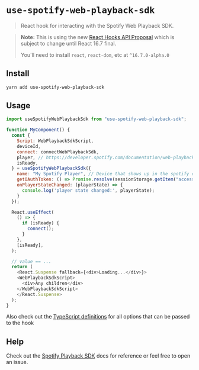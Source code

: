 # `use-spotify-web-playback-sdk`

> React hook for interacting with the Spotify Web Playback SDK.

> **Note:** This is using the new [React Hooks API Proposal](https://reactjs.org/docs/hooks-intro.html)
> which is subject to change until React 16.7 final.
>
> You'll need to install `react`, `react-dom`, etc at `^16.7.0-alpha.0`

## Install

```sh
yarn add use-spotify-web-playback-sdk
```

## Usage

```js
import useSpotifyWebPlaybackSdk from "use-spotify-web-playback-sdk";

function MyComponent() {
  const {
    Script: WebPlaybackSdkScript,
    deviceId,
    connect: connectWebPlaybackSdk,
    player, // https://developer.spotify.com/documentation/web-playback-sdk/reference/#api-spotify-player
    isReady,
  } = useSpotifyWebPlaybackSdk({
    name: "My Spotify Player", // Device that shows up in the spotify devices list
    getOAuthToken: () => Promise.resolve(sessionStorage.getItem("accessToken")), // Wherever you get your access token from
    onPlayerStateChanged: (playerState) => {
      console.log('player state changed:', playerState);
    }
  });

  React.useEffect(
    () => {
      if (isReady) {
        connect();
      }
    },
    [isReady],
  );

  // value == ...
  return (
    <React.Suspense fallback={<div>Loading...</div>}>
    <WebPlaybackSdkScript>
      <div>Any children</div>
    </WebPlaybackSdkScript>
    </React.Suspense>
  );
}
```

Also check out the [TypeScript definitions](https://github.com/niekert/use-spotify-web-playback-sdk/blob/master/index.d.ts) for all options that can be passed to the hook

## Help
Check out the [Spotify Playback SDK](https://developer.spotify.com/documentation/web-playback-sdk/reference/#api-spotify-player) docs for reference or feel free to open an issue.

